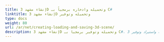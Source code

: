 ```yaml
---
title: إنشاء مشهد 3D وتحميله وادخاره برمجياً بـ C#
linktitle: إنشاء مشهد 3D وتحميله وتوفير
type: docs
weight: 80
url: /ar/net/creating-loading-and-saving-3d-scene/
description: إنشاء مشهد 3D وتحميله وتوفير برمجيا بـ C#. قراءة واستيراد وتوفير 3D مشاهد بـ PDF و HTML بـ C#.
---
```

